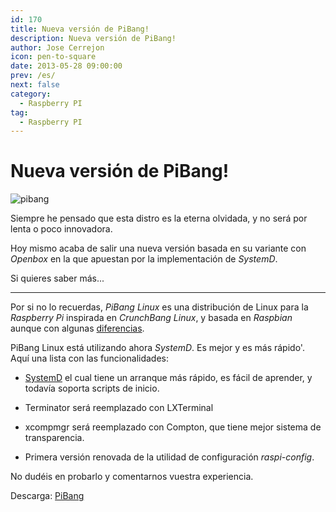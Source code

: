 ```yaml
---
id: 170
title: Nueva versión de PiBang!
description: Nueva versión de PiBang!
author: Jose Cerrejon
icon: pen-to-square
date: 2013-05-28 09:00:00
prev: /es/
next: false
category:
  - Raspberry PI
tag:
  - Raspberry PI
---
```


# Nueva versión de PiBang!

![pibang](/images/pibang.jpg)

Siempre he pensado que esta distro es la eterna olvidada, y no será por lenta o poco innovadora.

Hoy mismo acaba de salir una nueva versión basada en su variante con *Openbox* en la que apuestan por la implementación de *SystemD*.

Si quieres saber más...

- - -
Por si no lo recuerdas, *PiBang Linux* es una distribución de Linux para la *Raspberry Pi* inspirada en *CrunchBang Linux*, y basada en *Raspbian* aunque con algunas [diferencias](http://pibanglinux.org/notes.html).

PiBang Linux está utilizando ahora *SystemD*. Es mejor y es más rápido'. Aquí una lista con las funcionalidades:

* [SystemD](http://es.wikipedia.org/wiki/Systemd) el cual tiene un arranque más rápido, es fácil de aprender, y todavía soporta scripts de inicio.

* Terminator será reemplazado con LXTerminal

* xcompmgr será reemplazado con Compton, que tiene mejor sistema de transparencia.

* Primera versión renovada de la utilidad de configuración *raspi-config*.

No dudéis en probarlo y comentarnos vuestra experiencia.

Descarga: [PiBang](http://sourceforge.net/projects/pibang/files/)